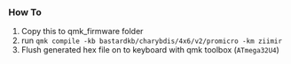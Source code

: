 ### How To

1. Copy this to qmk_firmware folder
2. run `qmk compile -kb bastardkb/charybdis/4x6/v2/promicro -km ziimir`
3. Flush generated hex file on to keyboard with qmk toolbox (`ATmega32U4`)
